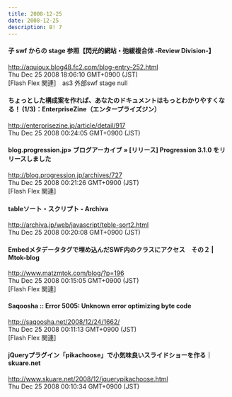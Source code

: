```yaml
---
title: 2008-12-25
date: 2008-12-25
description: B! 7
---
```


#### 子 swf からの stage 参照【閃光的網站・弛緩複合体 -Review Division-】
http://aquioux.blog48.fc2.com/blog-entry-252.html<br>
Thu Dec 25 2008 18:06:10 GMT+0900 (JST)<br>
[Flash Flex 関連]　as3 外部swf stage null


#### ちょっとした構成案を作れば、あなたのドキュメントはもっとわかりやすくなる！ (1/3)：EnterpriseZine（エンタープライズジン）
http://enterprisezine.jp/article/detail/917<br>
Thu Dec 25 2008 00:24:05 GMT+0900 (JST)<br>


#### blog.progression.jp» ブログアーカイブ » [リリース] Progression 3.1.0 をリリースしました
http://blog.progression.jp/archives/727<br>
Thu Dec 25 2008 00:21:26 GMT+0900 (JST)<br>
[Flash Flex 関連]


#### tableソート・スクリプト - Archiva
http://archiva.jp/web/javascript/teble-sort2.html<br>
Thu Dec 25 2008 00:20:08 GMT+0900 (JST)<br>


#### Embedメタデータタグで埋め込んだSWF内のクラスにアクセス　その２ | Mtok-blog
http://www.matzmtok.com/blog/?p=196<br>
Thu Dec 25 2008 00:15:05 GMT+0900 (JST)<br>
[Flash Flex 関連]


#### Saqoosha :: Error 5005: Unknown error optimizing byte code
http://saqoosha.net/2008/12/24/1662/<br>
Thu Dec 25 2008 00:11:13 GMT+0900 (JST)<br>
[Flash Flex 関連]


#### jQueryプラグイン「pikachoose」で小気味良いスライドショーを作る｜skuare.net
http://www.skuare.net/2008/12/jquerypikachoose.html<br>
Thu Dec 25 2008 00:10:34 GMT+0900 (JST)<br>


